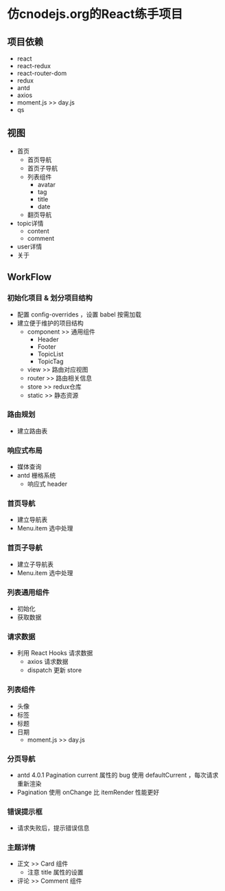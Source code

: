 # 仿cnodejs.org的React练手项目

## 项目依赖
- react
- react-redux
- react-router-dom
- redux
- antd
- axios
- moment.js >> day.js
- qs

## 视图
- 首页
    - 首页导航
    - 首页子导航
    - 列表组件
        - avatar
        - tag
        - title
        - date
    - 翻页导航
- topic详情
    - content
    - comment
- user详情
- 关于

## WorkFlow

### 初始化项目 & 划分项目结构
- 配置 config-overrides ，设置 babel 按需加载
- 建立便于维护的项目结构
    - component >> 通用组件
        - Header
        - Footer
        - TopicList
        - TopicTag
    - view >> 路由对应视图
    - router >> 路由相关信息
    - store >> redux仓库
    - static >> 静态资源

### 路由规划
- 建立路由表

### 响应式布局
- 媒体查询
- antd 栅格系统
    - 响应式 header

### 首页导航
- 建立导航表
- Menu.item 选中处理

### 首页子导航
- 建立子导航表
- Menu.item 选中处理

### 列表通用组件
- 初始化
- 获取数据

### 请求数据
- 利用 React Hooks 请求数据
    - axios 请求数据
    - dispatch 更新 store

### 列表组件
- 头像
- 标签
- 标题
- 日期
    - moment.js >> day.js

### 分页导航
- antd 4.0.1 Pagination current 属性的 bug
    使用 defaultCurrent ，每次请求重新渲染
- Pagination 使用 onChange 比 itemRender 性能更好

### 错误提示框
- 请求失败后，提示错误信息

### 主题详情
- 正文 >> Card 组件
    - 注意 title 属性的设置
- 评论 >> Comment 组件
